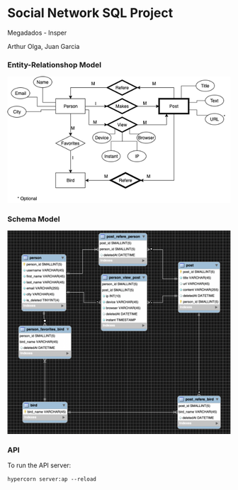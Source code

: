 # Social Network SQL Project
Megadados - Insper

Arthur Olga,
Juan Garcia


### Entity-Relationshop Model
<img src="EntityRelationModel.png" >

### Schema Model
<img width="700px" src="Model.png" >

### API
To run the API server:
```
hypercorn server:ap --reload
```

